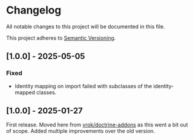 # Changelog
All notable changes to this project will be documented in this file.

This project adheres to [Semantic Versioning](https://semver.org/spec/v2.0.0.html).

## [1.0.0] - 2025-05-05
### Fixed
* Identity mapping on import failed with subclasses of the identity-mapped 
  classes.

## [1.0.0] - 2025-01-27

First release. Moved here from [vrok/doctrine-addons](https://github.com/j-schumann/doctrine-addons) as this went a bit
out of scope. Added multiple improvements over the old version.
